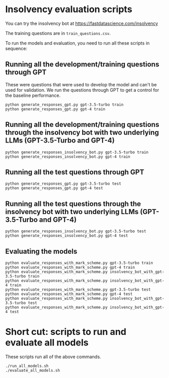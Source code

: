 # Insolvency evaluation scripts

You can try the insolvency bot at https://fastdatascience.com/insolvency

The training questions are in `train_questions.csv`.

To run the models and evaluation, you need to run all these scripts in sequence:

## Running all the development/training questions through GPT

These were questions that were used to develop the model and can't be used for validation. We run the questions through GPT to get a control for the baseline performance.

```
python generate_responses_gpt.py gpt-3.5-turbo train
python generate_responses_gpt.py gpt-4 train
```

## Running all the development/training questions through the insolvency bot with two underlying LLMs (GPT-3.5-Turbo and GPT-4)

```
python generate_responses_insolvency_bot.py gpt-3.5-turbo train
python generate_responses_insolvency_bot.py gpt-4 train
```

## Running all the test questions through GPT

```
python generate_responses_gpt.py gpt-3.5-turbo test
python generate_responses_gpt.py gpt-4 test
```

## Running all the test questions through the insolvency bot with two underlying LLMs (GPT-3.5-Turbo and GPT-4)

```
python generate_responses_insolvency_bot.py gpt-3.5-turbo test
python generate_responses_insolvency_bot.py gpt-4 test
```

## Evaluating the models

```
python evaluate_responses_with_mark_scheme.py gpt-3.5-turbo train
python evaluate_responses_with_mark_scheme.py gpt-4 train
python evaluate_responses_with_mark_scheme.py insolvency_bot_with_gpt-3.5-turbo train
python evaluate_responses_with_mark_scheme.py insolvency_bot_with_gpt-4 train
python evaluate_responses_with_mark_scheme.py gpt-3.5-turbo test
python evaluate_responses_with_mark_scheme.py gpt-4 test
python evaluate_responses_with_mark_scheme.py insolvency_bot_with_gpt-3.5-turbo test
python evaluate_responses_with_mark_scheme.py insolvency_bot_with_gpt-4 test
```

# Short cut: scripts to run and evaluate all models

These scripts run all of the above commands.

```
./run_all_models.sh
./evaluate_all_models.sh
```
